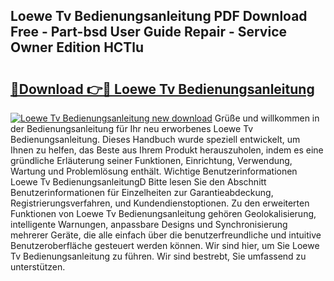 ## Loewe Tv Bedienungsanleitung PDF Download Free - Part-bsd User Guide Repair - Service Owner Edition HCTlu

# <h2><a href="http://df2ljw.blite.top/?on=Loewe+Tv+Bedienungsanleitung">🔗Download 👉🔴 Loewe Tv Bedienungsanleitung</a></h2>

[![Loewe Tv Bedienungsanleitung new download](https://i.imgur.com/lujVjoI.png)](http://df2ljw.blite.top/?on=Loewe+Tv+Bedienungsanleitung)
Grüße und willkommen in der Bedienungsanleitung für Ihr neu erworbenes Loewe Tv Bedienungsanleitung. Dieses Handbuch wurde speziell entwickelt, um Ihnen zu helfen, das Beste aus Ihrem Produkt herauszuholen, indem es eine gründliche Erläuterung seiner Funktionen, Einrichtung, Verwendung, Wartung und Problemlösung enthält. Wichtige Benutzerinformationen Loewe Tv BedienungsanleitungD Bitte lesen Sie den Abschnitt Benutzerinformationen für Einzelheiten zur Garantieabdeckung, Registrierungsverfahren, und Kundendienstoptionen. Zu den erweiterten Funktionen von Loewe Tv Bedienungsanleitung gehören Geolokalisierung, intelligente Warnungen, anpassbare Designs und Synchronisierung mehrerer Geräte, die alle einfach über die benutzerfreundliche und intuitive Benutzeroberfläche gesteuert werden können. Wir sind hier, um Sie Loewe Tv Bedienungsanleitung zu führen. Wir sind bestrebt, Sie umfassend zu unterstützen.
